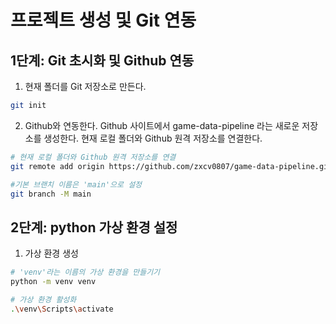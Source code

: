 # 프로젝트 생성 및 Git 연동

## 1단계: Git 초시화 및 Github 연동
1. 현재 폴더를 Git 저장소로 만든다.
```bash
git init
```
2. Github와 연동한다.
Github 사이트에서 game-data-pipeline 라는 새로운 저장소를 생성한다.
현재 로컬 폴더와 Github 원격 저장소를 연결한다.
```bash
# 현재 로컬 폴더와 Github 원격 저장소를 연결
git remote add origin https://github.com/zxcv0807/game-data-pipeline.git

#기본 브랜치 이름은 'main'으로 설정
git branch -M main
```

## 2단계: python 가상 환경 설정
1. 가상 환경 생성
```bash
# 'venv'라는 이름의 가상 환경을 만들기기
python -m venv venv

# 가상 환경 활성화
.\venv\Scripts\activate
```